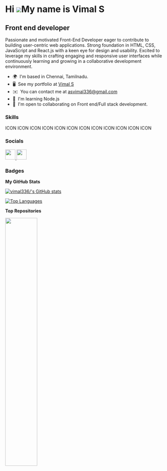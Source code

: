 Hi ![](https://user-images.githubusercontent.com/18350557/176309783-0785949b-9127-417c-8b55-ab5a4333674e.gif)My name is Vimal S
===============================================================================================================================

Front end developer
-------------------

Passionate and motivated Front-End Developer eager to contribute to building user-centric web applications. Strong foundation in HTML, CSS, JavaScript and React.js with a keen eye for design and usability. Excited to leverage my skills in crafting engaging and responsive user interfaces while continuously learning and growing in a collaborative development environment.

* 🌍  I'm based in Chennai, Tamilnadu.
* 🖥️  See my portfolio at [Vimal S](http://vimal336.github.io/js-projects/My-Portfolio/)
* ✉️  You can contact me at [asvimal336@gmail.com](mailto:asvimal336@gmail.com)
* 🧠  I'm learning Node.js
* 🤝  I'm open to collaborating on Front end/Full stack development.

### Skills


<p align="left">
ICON ICON ICON ICON ICON ICON ICON ICON ICON ICON ICON ICON
</p>


### Socials

<p align="left"> <a href="https://www.github.com/vimal336/" target="_blank" rel="noreferrer"> <picture> <source media="(prefers-color-scheme: dark)" srcset="https://raw.githubusercontent.com/danielcranney/readme-generator/main/public/icons/socials/github-dark.svg" /> <source media="(prefers-color-scheme: light)" srcset="https://raw.githubusercontent.com/danielcranney/readme-generator/main/public/icons/socials/github.svg" /> <img src="https://raw.githubusercontent.com/danielcranney/readme-generator/main/public/icons/socials/github.svg" width="32" height="32" /> </picture> </a> <a href="https://www.linkedin.com/in/vimal-s-bbaaa3214" target="_blank" rel="noreferrer"> <picture> <source media="(prefers-color-scheme: dark)" srcset="undefined" /> <source media="(prefers-color-scheme: light)" srcset="https://raw.githubusercontent.com/danielcranney/readme-generator/main/public/icons/socials/linkedin.svg" /> <img src="https://raw.githubusercontent.com/danielcranney/readme-generator/main/public/icons/socials/linkedin.svg" width="32" height="32" /> </picture> </a></p>

### Badges

<b>My GitHub Stats</b>

<a href="http://www.github.com/vimal336/"><img src="https://github-readme-stats.vercel.app/api?username=vimal336/&show_icons=true&hide=&count_private=true&title_color=0891b2&text_color=ffffff&icon_color=0891b2&bg_color=1c1917&hide_border=true&show_icons=true" alt="vimal336/'s GitHub stats" /></a>

<a href="https://github.com/vimal336/" align="left"><img src="https://github-readme-stats.vercel.app/api/top-langs/?username=vimal336/&langs_count=10&title_color=0891b2&text_color=ffffff&icon_color=0891b2&bg_color=1c1917&hide_border=true&locale=en&custom_title=Top%20%Languages" alt="Top Languages" /></a>

<b>Top Repositories</b>

<div width="100%" align="center"><a href="https://github.com/vimal336//React-js-projects" align="left"><img align="left" width="45%" src="https://github-readme-stats.vercel.app/api/pin/?username=vimal336/&repo=React-js-projects&title_color=0891b2&text_color=ffffff&icon_color=0891b2&bg_color=1c1917&hide_border=true&locale=en" /></a></div><br /><br /><br /><br /><br /><br /><br />
